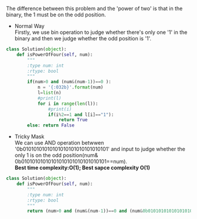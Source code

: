  The difference between this problem and the 'power of two' is that in the binary, the 1 must be on the odd position.  

- Normal Way  
Firstly, we use bin operation to judge whether there's only one '1' in the binary and then we judge whether the odd position is '1'.  
```python
class Solution(object):
    def isPowerOfFour(self, num):
        """
        :type num: int
        :rtype: bool
        """
        if(num>0 and (num&(num-1))==0 ):
            n = '{:032b}'.format(num)
            l=list(n)
            #print(l)
            for i in range(len(l)):
                #print(i)
                if(i%2==1 and l[i]=="1"):
                    return True
        else: return False

```  
- Tricky Mask  
We can use AND operation betwwen '0b01010101010101010101010101010101' and input to judge whether the only 1 is on the odd position(num& 0b01010101010101010101010101010101==num).  
**Best time complexity:O(1); Best sapce complexity O(1)**
```python
class Solution(object):
    def isPowerOfFour(self, num):
        """
        :type num: int
        :rtype: bool
        """
        return (num>0 and (num&(num-1))==0 and (num&0b01010101010101010101010101010101==num))
```  